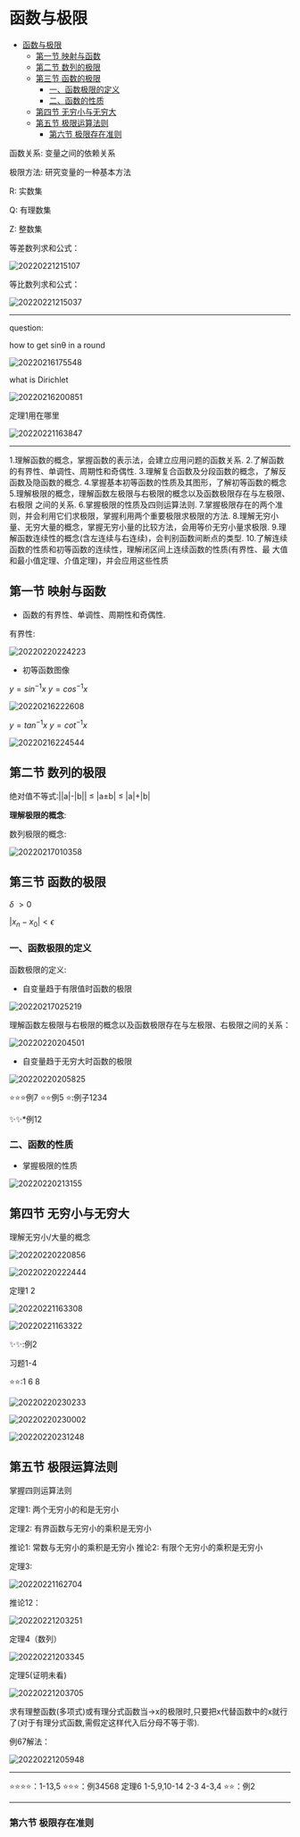 # 函数与极限

- [函数与极限](#函数与极限)
  - [第一节 映射与函数](#第一节-映射与函数)
  - [第二节 数列的极限](#第二节-数列的极限)
  - [第三节 函数的极限](#第三节-函数的极限)
    - [一、函数极限的定义](#一函数极限的定义)
    - [二、函数的性质](#二函数的性质)
  - [第四节 无穷小与无穷大](#第四节-无穷小与无穷大)
  - [第五节 极限运算法则](#第五节-极限运算法则)
    - [第六节 极限存在准则](#第六节-极限存在准则)

函数关系: 变量之间的依赖关系

极限方法: 研究变量的一种基本方法

R: 实数集

Q: 有理数集

Z: 整数集

等差数列求和公式：

![20220221215107](https://raw.githubusercontent.com/Logible/Image/main/note_image/20220221215107.png)

等比数列求和公式：

![20220221215037](https://raw.githubusercontent.com/Logible/Image/main/note_image/20220221215037.png)

---
question:

how to get sinθ in a round

![20220216175548](https://raw.githubusercontent.com/Logible/Image/main/note_image/20220216175548.png)

what is Dirichlet

![20220216200851](https://raw.githubusercontent.com/Logible/Image/main/note_image/20220216200851.png)

定理1用在哪里

![20220221163847](https://raw.githubusercontent.com/Logible/Image/main/note_image/20220221163847.png)

---
1.理解函数的概念，掌握函数的表示法，会建立应用问题的函数关系.
2.了解函数的有界性、单调性、周期性和奇偶性.
3.理解复合函数及分段函数的概念，了解反函数及隐函数的概念.
4.掌握基本初等函数的性质及其图形，了解初等函数的概念
5.理解极限的概念，理解函数左极限与右极限的概念以及函数极限存在与左极限、右极限
之间的关系.
6.掌握极限的性质及四则运算法则.
7.掌握极限存在的两个准则，并会利用它们求极限，掌握利用两个重要极限求极限的方法.
8.理解无穷小量、无穷大量的概念，掌握无穷小量的比较方法，会用等价无穷小量求极限.
9.理解函数连续性的概念(含左连续与右连续)，会判别函数间断点的类型.
10.了解连续函数的性质和初等函数的连续性，理解闭区间上连续函数的性质(有界性、最
大值和最小值定理、介值定理)，并会应用这些性质

## 第一节 映射与函数

- 函数的有界性、单调性、周期性和奇偶性.

有界性:

![20220220224223](https://raw.githubusercontent.com/Logible/Image/main/note_image/20220220224223.png)

- 初等函数图像

$y = sin^{-1}x$ $y = cos^{-1}x$

![20220216222608](https://raw.githubusercontent.com/Logible/Image/main/note_image/20220216222608.png)

$y = tan^{-1}x$ $y = cot^{-1}x$

![20220216224544](https://raw.githubusercontent.com/Logible/Image/main/note_image/20220216224544.png)

## 第二节 数列的极限

绝对值不等式:||a|-|b|| ≤ |a±b| ≤ |a|+|b|

**理解极限的概念**:

数列极限的概念:

![20220217010358](https://raw.githubusercontent.com/Logible/Image/main/note_image/20220217010358.png)

## 第三节 函数的极限

${\displaystyle \delta \ >0}$

${\displaystyle |x_{n}-x_{0}|<\epsilon }$

### 一、函数极限的定义

函数极限的定义:

- 自变量趋于有限值时函数的极限

![20220217025219](https://raw.githubusercontent.com/Logible/Image/main/note_image/20220217025219.png)

理解函数左极限与右极限的概念以及函数极限存在与左极限、右极限之间的关系：

![20220220204501](https://raw.githubusercontent.com/Logible/Image/main/note_image/20220220204501.png)

- 自变量趋于无穷大时函数的极限

![20220220205825](https://raw.githubusercontent.com/Logible/Image/main/note_image/20220220205825.png)

⭐⭐⭐例7
⭐⭐例5
⭐:例子1234

✨✨*例12

### 二、函数的性质

- 掌握极限的性质

![20220220213155](https://raw.githubusercontent.com/Logible/Image/main/note_image/20220220213155.png)

## 第四节 无穷小与无穷大

理解无穷小/大量的概念

![20220220220856](https://raw.githubusercontent.com/Logible/Image/main/note_image/20220220220856.png)

![20220220222444](https://raw.githubusercontent.com/Logible/Image/main/note_image/20220220222444.png)

定理1 2

![20220221163308](https://raw.githubusercontent.com/Logible/Image/main/note_image/20220221163308.png)

![20220221163322](https://raw.githubusercontent.com/Logible/Image/main/note_image/20220221163322.png)

✨✨:例2

习题1-4

⭐⭐:1 6 8

![20220220230233](https://raw.githubusercontent.com/Logible/Image/main/note_image/20220220230233.png)

![20220220230002](https://raw.githubusercontent.com/Logible/Image/main/note_image/20220220230002.png)

![20220220231248](https://raw.githubusercontent.com/Logible/Image/main/note_image/20220220231248.png)

## 第五节 极限运算法则

掌握四则运算法则

定理1: 两个无穷小的和是无穷小

定理2: 有界函数与无穷小的乘积是无穷小

推论1: 常数与无穷小的乘积是无穷小
推论2: 有限个无穷小的乘积是无穷小

定理3:

![20220221162704](https://raw.githubusercontent.com/Logible/Image/main/note_image/20220221162704.png)

推论12：

![20220221203251](https://raw.githubusercontent.com/Logible/Image/main/note_image/20220221203251.png)

定理4（数列）

![20220221203345](https://raw.githubusercontent.com/Logible/Image/main/note_image/20220221203345.png)

定理5(证明未看)

![20220221203705](https://raw.githubusercontent.com/Logible/Image/main/note_image/20220221203705.png)

求有理整函数(多项式)或有理分式函数当→x的极限时,只要把x代替函数中的x就行了(对于有理分式函数,需假定这样代入后分母不等于零).

例67解法：

![20220221205948](https://raw.githubusercontent.com/Logible/Image/main/note_image/20220221205948.png)

---
⭐⭐⭐⭐：1-13,5
⭐⭐⭐：例34568 定理6 1-5,9,10-14 2-3 4-3,4
⭐⭐：例2

---

### 第六节 极限存在准则
